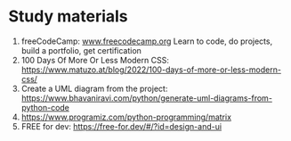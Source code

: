 # Study materials


1. freeCodeCamp: www.freecodecamp.org Learn to code, do projects, build a portfolio, get certification
2. 100 Days Of More Or Less Modern CSS: https://www.matuzo.at/blog/2022/100-days-of-more-or-less-modern-css/
3. Create a UML diagram from the project: https://www.bhavaniravi.com/python/generate-uml-diagrams-from-python-code
4. https://www.programiz.com/python-programming/matrix
5. FREE for dev: https://free-for.dev/#/?id=design-and-ui
